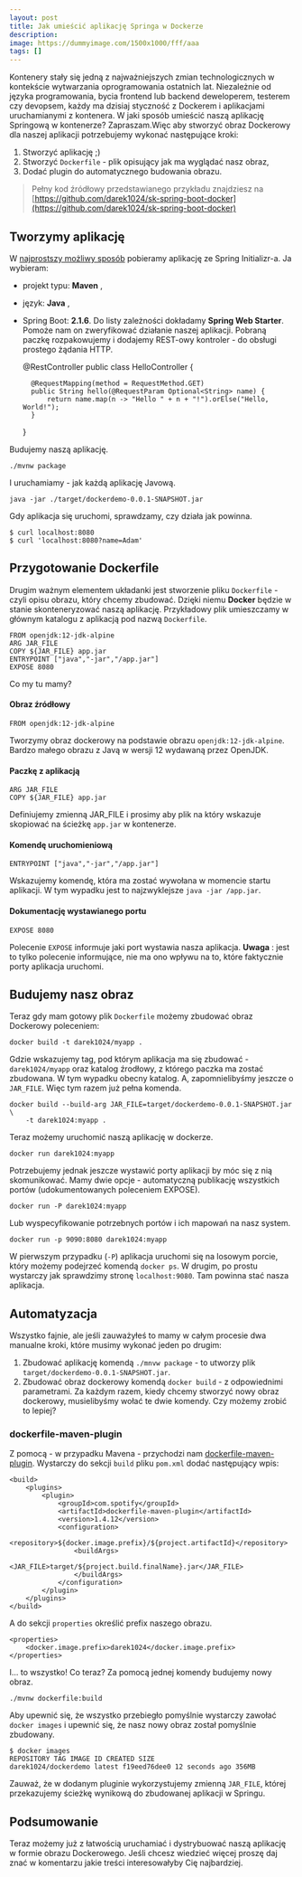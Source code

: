 ```yaml
---
layout: post
title: Jak umieścić aplikację Springa w Dockerze
description: 
image: https://dummyimage.com/1500x1000/fff/aaa
tags: []
---
```


Kontenery stały się jedną z najważniejszych zmian technologicznych w kontekście wytwarzania oprogramowania ostatnich lat. Niezależnie od języka programowania, bycia frontend lub backend deweloperem, testerem czy devopsem, każdy ma dzisiaj styczność z Dockerem i aplikacjami uruchamianymi z kontenera. W jaki sposób umieścić naszą aplikację Springową w kontenerze? Zapraszam.Więc aby stworzyć obraz Dockerowy dla naszej aplikacji potrzebujemy wykonać następujące kroki:

1. Stworzyć aplikację ;)
2. Stworzyć `Dockerfile` - plik opisujący jak ma wyglądać nasz obraz,
3. Dodać plugin do automatycznego budowania obrazu.

> Pełny kod źródłowy przedstawianego przykładu znajdziesz na [https://github.com/darek1024/sk-spring-boot-docker](https://github.com/darek1024/sk-spring-boot-docker)

## Tworzymy aplikację
W [najprostszy możliwy sposób](https://strony.sztukakodu.pl/najprostszy-sposob-zeby-rozpoczac-nowy-projekt-w-springu/) pobieramy aplikację ze Spring Initializr-a. Ja wybieram:
- projekt typu: **Maven** ,
- język: **Java** ,
- Spring Boot: **2.1.6**.
Do listy zależności dokładamy **Spring Web Starter**. Pomoże nam on zweryfikować działanie naszej aplikacji. Pobraną paczkę rozpakowujemy i dodajemy REST-owy kontroler - do obsługi prostego żądania HTTP.

    @RestController
    public class HelloController {
    
        @RequestMapping(method = RequestMethod.GET)
        public String hello(@RequestParam Optional<String> name) {
            return name.map(n -> "Hello " + n + "!").orElse("Hello, World!");
        }
    
    }

Budujemy naszą aplikację.

    ./mvnw package

I uruchamiamy - jak każdą aplikację Javową.

    java -jar ./target/dockerdemo-0.0.1-SNAPSHOT.jar

Gdy aplikacja się uruchomi, sprawdzamy, czy działa jak powinna.

    $ curl localhost:8080
    $ curl 'localhost:8080?name=Adam'

## Przygotowanie Dockerfile
Drugim ważnym elementem układanki jest stworzenie pliku `Dockerfile` - czyli opisu obrazu, który chcemy zbudować. Dzięki niemu **Docker** będzie w stanie skonteneryzować naszą aplikację. Przykładowy plik umieszczamy w głównym katalogu z aplikacją pod nazwą `Dockerfile`.

    FROM openjdk:12-jdk-alpine
    ARG JAR_FILE
    COPY ${JAR_FILE} app.jar
    ENTRYPOINT ["java","-jar","/app.jar"]
    EXPOSE 8080

Co my tu mamy?
#### Obraz źródłowy

    FROM openjdk:12-jdk-alpine

Tworzymy obraz dockerowy na podstawie obrazu `openjdk:12-jdk-alpine`. Bardzo małego obrazu z Javą w wersji 12 wydawaną przez OpenJDK.
#### Paczkę z aplikacją

    ARG JAR_FILE
    COPY ${JAR_FILE} app.jar

Definiujemy zmienną JAR\_FILE i prosimy aby plik na który wskazuje skopiować na ścieżkę `app.jar` w kontenerze.
#### Komendę uruchomieniową

    ENTRYPOINT ["java","-jar","/app.jar"]

Wskazujemy komendę, która ma zostać wywołana w momencie startu aplikacji. W tym wypadku jest to najzwyklejsze `java -jar /app.jar`.
#### Dokumentację wystawianego portu

    EXPOSE 8080

Polecenie `EXPOSE` informuje jaki port wystawia nasza aplikacja. **Uwaga** : jest to tylko polecenie informujące, nie ma ono wpływu na to, które faktycznie porty aplikacja uruchomi.
## Budujemy nasz obraz
Teraz gdy mam gotowy plik `Dockerfile` możemy zbudować obraz Dockerowy poleceniem:

    docker build -t darek1024/myapp .

Gdzie wskazujemy tag, pod którym aplikacja ma się zbudować - `darek1024/myapp` oraz katalog źrodłowy, z którego paczka ma zostać zbudowana. W tym wypadku obecny katalog. A, zapomnielibyśmy jeszcze o `JAR_FILE`. Więc tym razem już pełna komenda.

    docker build --build-arg JAR_FILE=target/dockerdemo-0.0.1-SNAPSHOT.jar \
        -t darek1024:myapp .

Teraz możemy uruchomić naszą aplikację w dockerze.

    docker run darek1024:myapp

Potrzebujemy jednak jeszcze wystawić porty aplikacji by móc się z nią skomunikować. Mamy dwie opcje - automatyczną publikację wszystkich portów (udokumentowanych poleceniem EXPOSE).

    docker run -P darek1024:myapp

Lub wyspecyfikowanie potrzebnych portów i ich mapowań na nasz system.

    docker run -p 9090:8080 darek1024:myapp

W pierwszym przypadku (`-P`) aplikacja uruchomi się na losowym porcie, który możemy podejrzeć komendą `docker ps`. W drugim, po prostu wystarczy jak sprawdzimy stronę `localhost:9080`. Tam powinna stać nasza aplikacja.
## Automatyzacja
Wszystko fajnie, ale jeśli zauważyłeś to mamy w całym procesie dwa manualne kroki, które musimy wykonać jeden po drugim:
1. Zbudować aplikację komendą `./mnvw package` - to utworzy plik `target/dockerdemo-0.0.1-SNAPSHOT.jar`.
2. Zbudować obraz dockerowy komendą `docker build` - z odpowiednimi parametrami.
Za każdym razem, kiedy chcemy stworzyć nowy obraz dockerowy, musielibyśmy wołać te dwie komendy. Czy możemy zrobić to lepiej?
### dockerfile-maven-plugin
Z pomocą - w przypadku Mavena - przychodzi nam [dockerfile-maven-plugin](https://mvnrepository.com/artifact/com.spotify/dockerfile-maven-plugin). Wystarczy do sekcji `build` pliku `pom.xml` dodać następujący wpis:

    <build>
        <plugins>
            <plugin>
                <groupId>com.spotify</groupId>
                <artifactId>dockerfile-maven-plugin</artifactId>
                <version>1.4.12</version>
                <configuration>
                    <repository>${docker.image.prefix}/${project.artifactId}</repository>
                    <buildArgs>
                        <JAR_FILE>target/${project.build.finalName}.jar</JAR_FILE>
                    </buildArgs>
                </configuration>
            </plugin>
        </plugins>
    </build>

A do sekcji `properties` określić prefix naszego obrazu.

    <properties>
        <docker.image.prefix>darek1024</docker.image.prefix>
    </properties>

I... to wszystko! Co teraz? Za pomocą jednej komendy budujemy nowy obraz.

    ./mvnw dockerfile:build

Aby upewnić się, że wszystko przebiegło pomyślnie wystarczy zawołać `docker images` i upewnić się, że nasz nowy obraz został pomyślnie zbudowany.

    $ docker images
    REPOSITORY TAG IMAGE ID CREATED SIZE
    darek1024/dockerdemo latest f19eed76dee0 12 seconds ago 356MB

Zauważ, że w dodanym pluginie wykorzystujemy zmienną `JAR_FILE`, której przekazujemy ścieżkę wynikową do zbudowanej aplikacji w Springu.
## Podsumowanie
Teraz możemy już z łatwością uruchamiać i dystrybuować naszą aplikację w formie obrazu Dockerowego. Jeśli chcesz wiedzieć więcej proszę daj znać w komentarzu jakie treści interesowałyby Cię najbardziej.
